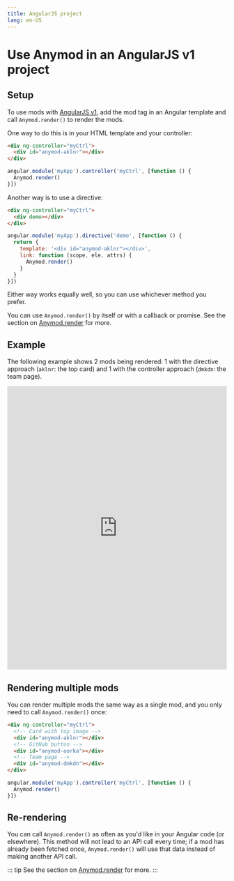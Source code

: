 ```yaml
---
title: AngularJS project
lang: en-US
---
```


# Use Anymod in an AngularJS v1 project

## Setup

To use mods with [AngularJS v1](https://angularjs.org/), add the mod tag in an Angular template and call `Anymod.render()` to render the mods.

One way to do this is in your HTML template and your controller:

```html
<div ng-controller="myCtrl">
  <div id="anymod-aklnr"></div>
</div>
```
```js
angular.module('myApp').controller('myCtrl', [function () {
  Anymod.render()
}])
```

Another way is to use a directive:

```html
<div ng-controller="myCtrl">
  <div demo></div>
</div>
```
```js
angular.module('myApp').directive('demo', [function () {
  return {
    template: '<div id="anymod-aklnr"></div>',
    link: function (scope, ele, attrs) {
      Anymod.render()
    }
  }
}])
```

Either way works equally well, so you can use whichever method you prefer.

You can use `Anymod.render()` by itself or with a callback or promise. See the section on [Anymod.render](/guide/global-methods.html#anymod-render) for more.

## Example

The following example shows 2 mods being rendered: 1 with the directive approach (`aklnr`: the top card) and 1 with the controller approach (`dmkdn`: the team page).

<iframe width="100%" height="650" src="https://jsfiddle.net/component/eq64jp87/embedded/js,html,result" allowfullscreen="allowfullscreen" frameborder="0"></iframe>

## Rendering multiple mods

You can render multiple mods the same way as a single mod, and you only need to call `Anymod.render()` once:

```html
<div ng-controller="myCtrl">
  <!-- Card with top image -->
  <div id="anymod-aklnr"></div>
  <!-- GitHub button -->
  <div id="anymod-oorka"></div>
  <!-- Team page -->
  <div id="anymod-dmkdn"></div> 
</div>
```
```js
angular.module('myApp').controller('myCtrl', [function () {
  Anymod.render()
}])
```

## Re-rendering

You can call `Anymod.render()` as often as you'd like in your Angular code (or elsewhere). This method will not lead to an API call every time; if a mod has already been fetched once, `Anymod.render()` will use that data instead of making another API call.

::: tip
See the section on [Anymod.render](/guide/global-methods.html#anymod-render) for more.
:::
